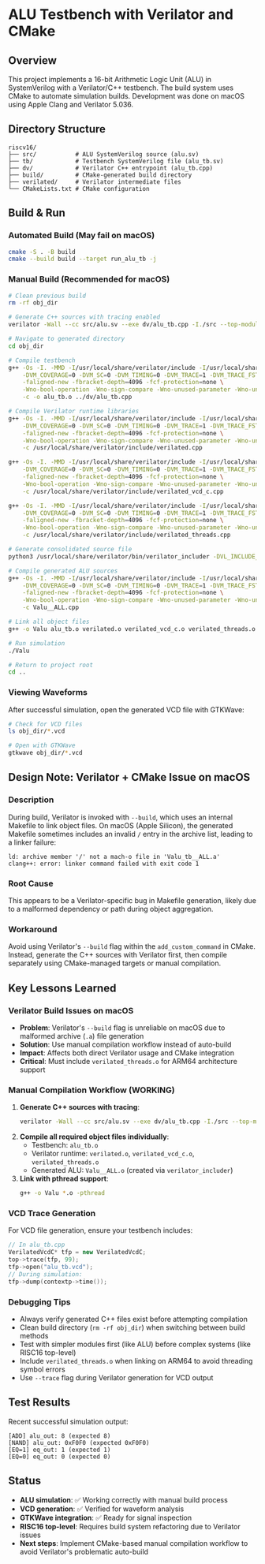 # ALU Testbench with Verilator and CMake

## Overview
This project implements a 16-bit Arithmetic Logic Unit (ALU) in SystemVerilog with a Verilator/C++ testbench. The build system uses CMake to automate simulation builds. Development was done on macOS using Apple Clang and Verilator 5.036.

## Directory Structure
```
riscv16/
├── src/           # ALU SystemVerilog source (alu.sv)
├── tb/            # Testbench SystemVerilog file (alu_tb.sv)
├── dv/            # Verilator C++ entrypoint (alu_tb.cpp)
├── build/         # CMake-generated build directory
├── verilated/     # Verilator intermediate files
└── CMakeLists.txt # CMake configuration
```

## Build & Run

### Automated Build (May fail on macOS)
```sh
cmake -S . -B build
cmake --build build --target run_alu_tb -j
```

### Manual Build (Recommended for macOS)
```sh
# Clean previous build
rm -rf obj_dir

# Generate C++ sources with tracing enabled
verilator -Wall --cc src/alu.sv --exe dv/alu_tb.cpp -I./src --top-module alu --trace

# Navigate to generated directory
cd obj_dir

# Compile testbench
g++ -Os -I. -MMD -I/usr/local/share/verilator/include -I/usr/local/share/verilator/include/vltstd \
    -DVM_COVERAGE=0 -DVM_SC=0 -DVM_TIMING=0 -DVM_TRACE=1 -DVM_TRACE_FST=0 -DVM_TRACE_VCD=1 \
    -faligned-new -fbracket-depth=4096 -fcf-protection=none \
    -Wno-bool-operation -Wno-sign-compare -Wno-unused-parameter -Wno-unused-variable \
    -c -o alu_tb.o ../dv/alu_tb.cpp

# Compile Verilator runtime libraries
g++ -Os -I. -MMD -I/usr/local/share/verilator/include -I/usr/local/share/verilator/include/vltstd \
    -DVM_COVERAGE=0 -DVM_SC=0 -DVM_TIMING=0 -DVM_TRACE=1 -DVM_TRACE_FST=0 -DVM_TRACE_VCD=1 \
    -faligned-new -fbracket-depth=4096 -fcf-protection=none \
    -Wno-bool-operation -Wno-sign-compare -Wno-unused-parameter -Wno-unused-variable \
    -c /usr/local/share/verilator/include/verilated.cpp

g++ -Os -I. -MMD -I/usr/local/share/verilator/include -I/usr/local/share/verilator/include/vltstd \
    -DVM_COVERAGE=0 -DVM_SC=0 -DVM_TIMING=0 -DVM_TRACE=1 -DVM_TRACE_FST=0 -DVM_TRACE_VCD=1 \
    -faligned-new -fbracket-depth=4096 -fcf-protection=none \
    -Wno-bool-operation -Wno-sign-compare -Wno-unused-parameter -Wno-unused-variable \
    -c /usr/local/share/verilator/include/verilated_vcd_c.cpp

g++ -Os -I. -MMD -I/usr/local/share/verilator/include -I/usr/local/share/verilator/include/vltstd \
    -DVM_COVERAGE=0 -DVM_SC=0 -DVM_TIMING=0 -DVM_TRACE=1 -DVM_TRACE_FST=0 -DVM_TRACE_VCD=1 \
    -faligned-new -fbracket-depth=4096 -fcf-protection=none \
    -Wno-bool-operation -Wno-sign-compare -Wno-unused-parameter -Wno-unused-variable \
    -c /usr/local/share/verilator/include/verilated_threads.cpp

# Generate consolidated source file
python3 /usr/local/share/verilator/bin/verilator_includer -DVL_INCLUDE_OPT=include Valu*.cpp > Valu__ALL.cpp

# Compile generated ALU sources
g++ -Os -I. -MMD -I/usr/local/share/verilator/include -I/usr/local/share/verilator/include/vltstd \
    -DVM_COVERAGE=0 -DVM_SC=0 -DVM_TIMING=0 -DVM_TRACE=1 -DVM_TRACE_FST=0 -DVM_TRACE_VCD=1 \
    -faligned-new -fbracket-depth=4096 -fcf-protection=none \
    -Wno-bool-operation -Wno-sign-compare -Wno-unused-parameter -Wno-unused-variable \
    -c Valu__ALL.cpp

# Link all object files
g++ -o Valu alu_tb.o verilated.o verilated_vcd_c.o verilated_threads.o Valu__ALL.o -pthread

# Run simulation
./Valu

# Return to project root
cd ..
```

### Viewing Waveforms
After successful simulation, open the generated VCD file with GTKWave:
```sh
# Check for VCD files
ls obj_dir/*.vcd

# Open with GTKWave
gtkwave obj_dir/*.vcd
```

## Design Note: Verilator + CMake Issue on macOS

### Description
During build, Verilator is invoked with `--build`, which uses an internal Makefile to link object files. On macOS (Apple Silicon), the generated Makefile sometimes includes an invalid `/` entry in the archive list, leading to a linker failure:
```
ld: archive member '/' not a mach-o file in 'Valu_tb__ALL.a'
clang++: error: linker command failed with exit code 1
```

### Root Cause
This appears to be a Verilator-specific bug in Makefile generation, likely due to a malformed dependency or path during object aggregation.

### Workaround
Avoid using Verilator's `--build` flag within the `add_custom_command` in CMake. Instead, generate the C++ sources with Verilator first, then compile separately using CMake-managed targets or manual compilation.

## Key Lessons Learned

### Verilator Build Issues on macOS
- **Problem**: Verilator's `--build` flag is unreliable on macOS due to malformed archive (`.a`) file generation
- **Solution**: Use manual compilation workflow instead of auto-build
- **Impact**: Affects both direct Verilator usage and CMake integration
- **Critical**: Must include `verilated_threads.o` for ARM64 architecture support

### Manual Compilation Workflow (WORKING)
1. **Generate C++ sources with tracing**:
   ```sh
   verilator -Wall --cc src/alu.sv --exe dv/alu_tb.cpp -I./src --top-module alu --trace
   ```
2. **Compile all required object files individually**:
   - Testbench: `alu_tb.o`
   - Verilator runtime: `verilated.o`, `verilated_vcd_c.o`, `verilated_threads.o`
   - Generated ALU: `Valu__ALL.o` (created via `verilator_includer`)
3. **Link with pthread support**:
   ```sh
   g++ -o Valu *.o -pthread
   ```

### VCD Trace Generation
For VCD file generation, ensure your testbench includes:
```cpp
// In alu_tb.cpp
VerilatedVcdC* tfp = new VerilatedVcdC;
top->trace(tfp, 99);
tfp->open("alu_tb.vcd");
// During simulation:
tfp->dump(contextp->time());
```

### Debugging Tips
- Always verify generated C++ files exist before attempting compilation
- Clean build directory (`rm -rf obj_dir`) when switching between build methods
- Test with simpler modules first (like ALU) before complex systems (like RISC16 top-level)
- Include `verilated_threads.o` when linking on ARM64 to avoid threading symbol errors
- Use `--trace` flag during Verilator generation for VCD output

## Test Results
Recent successful simulation output:
```
[ADD] alu_out: 8 (expected 8)
[NAND] alu_out: 0xF0F0 (expected 0xF0F0)
[EQ=1] eq_out: 1 (expected 1)
[EQ=0] eq_out: 0 (expected 0)
```

## Status
- **ALU simulation**: ✅ Working correctly with manual build process
- **VCD generation**: ✅ Verified for waveform analysis
- **GTKWave integration**: ✅ Ready for signal inspection
- **RISC16 top-level**: Requires build system refactoring due to Verilator issues
- **Next steps**: Implement CMake-based manual compilation workflow to avoid Verilator's problematic auto-build
